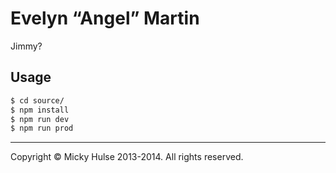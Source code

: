 # Evelyn “Angel” Martin

Jimmy?

## Usage

```bash
$ cd source/
$ npm install
$ npm run dev
$ npm run prod
```

---

Copyright © Micky Hulse 2013-2014. All rights reserved.
